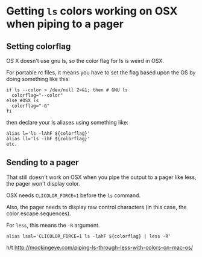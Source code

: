 # Getting `ls` colors working on OSX when piping to a pager

## Setting colorflag

OS X doesn't use gnu ls, so the color flag for ls is weird in OSX.

For portable rc files, it means you have to set the flag based upon the OS
by doing something like this:

```
if ls --color > /dev/null 2>&1; then # GNU ls
  colorflag="--color"
else #OSX ls
  colorflag="-G"
fi
```

then declare your ls aliases using something like:

```
alias l='ls -lAhF ${colorflag}'
alias ll='ls -lhF ${colorflag}'
etc.
```

## Sending to a pager

That still doesn't work on OSX when you pipe the output to a pager like less,
the pager won't display color.

OSX needs `CLICOLOR_FORCE=1` before the `ls` command.

Also, the pager needs to display raw control characters (in this case, the color
escape sequences).

For `less`, this means the `-R` argument.

```
alias lsal='CLICOLOR_FORCE=1 ls -lahF ${colorflag} | less -R'
```

h/t http://mockingeye.com/piping-ls-through-less-with-colors-on-mac-os/
